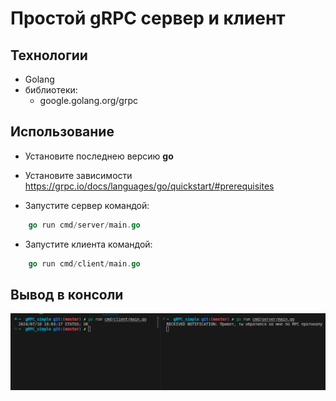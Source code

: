 # Простой gRPC сервер и клиент

## Технологии 
- Golang
- библиотеки: 
    - google.golang.org/grpc 

## Использование 
- Установите последнею версию **go**
- Установите зависимости
https://grpc.io/docs/languages/go/quickstart/#prerequisites

- Запустите сервер командой:

```go
    go run cmd/server/main.go
```

- Запустите клиента командой:

```go
    go run cmd/client/main.go
```

## Вывод в консоли
![Текст описания](img/terminal.png)